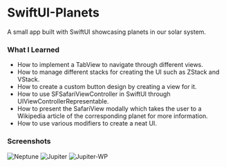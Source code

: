 # SwiftUI-Planets
A small app built with SwiftUI showcasing planets in our solar system.

### What I Learned ###
* How to implement a TabView to navigate through different views.
* How to manage different stacks for creating the UI such as ZStack and VStack.
* How to create a custom button design by creating a view for it.
* How to use SFSafariViewController in SwiftUI through UIViewControllerRepresentable.
* How to present the SafariView modally which takes the user to a Wikipedia article of the corresponding planet for more information.
* How to use various modifiers to create a neat UI.

### Screenshots ###
![Neptune](/images/neptune.png)
![Jupiter](/images/jupiter.png)
![Jupiter-WP](/images/jupiter-webpage.png)
